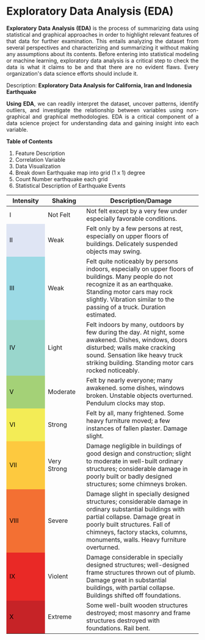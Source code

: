 # Exploratory Data Analysis (EDA)

<p align="justify"><b>Exploratory Data Analysis (EDA) </b>is the process of summarizing data using statistical and graphical approaches in order to highlight relevant features of that data for further examination. This entails analyzing the dataset from several perspectives and characterizing and summarizing it without making any assumptions about its contents.
Before entering into statistical modeling or machine learning, exploratory data analysis is a critical step to check the data is what it claims to be and that there are no evident flaws. Every organization's data science efforts should include it.</p>

Description: <b>Exploratory Data Analysis for California, Iran and Indonesia Earthquake</b>

<p align="justify"><b>Using EDA</b>, we can readily interpret the dataset, uncover patterns, identify outliers, and investigate the relationship between variables using non-graphical and graphical methodologies. EDA is a critical component of a data science project for understanding data and gaining insight into each variable.</p>

<b>Table of Contents</b>
1. Feature Description
2. Correlation Variable
3. Data Visualization
4. Break down Earthquake map into grid (1 x 1) degree
5. Count Number earthquake each grid
6. Statistical Description of Earthquake Events

<table class="fullTable" width="100%"><thead><tr><th width="20%">Intensity</th>
<th width="20%">Shaking</th>
<th width="60%">Description/Damage</th>
</tr></thead><tbody><tr><td>I</td>
<td>Not Felt</td>
<td>Not felt except by a very few under especially favorable conditions.</td>
</tr><tr><td style="background-color: #DFE5F4; color: black">II</td>
<td>Weak</td>
<td>Felt only by a few persons at rest, especially on upper floors of buildings. Delicately suspended objects may swing.</td>
</tr><tr><td style="background-color: #9CDAE5; color: black">III</td>
<td>Weak</td>
<td>Felt quite noticeably by persons indoors, especially on upper floors of buildings. Many people do not recognize it as an earthquake. Standing motor cars may rock slightly. Vibration similar to the passing of a truck. Duration estimated.</td>
</tr><tr><td style="background-color: #99D6CC; color: black">IV</td>
<td>Light</td>
<td>Felt indoors by many, outdoors by few during the day. At night, some awakened. Dishes, windows, doors disturbed; walls make cracking sound. Sensation like heavy truck striking building. Standing motor cars rocked noticeably.</td>
</tr><tr><td style="background-color: #A4D177; color: black">V</td>
<td>Moderate</td>
<td>Felt by nearly everyone; many awakened. some dishes, windows broken. Unstable objects overturned. Pendulum clocks may stop.</td>
</tr><tr><td style="background-color: #F3EC56; color: black">VI</td>
<td>Strong</td>
<td>Felt by all, many frightened. Some heavy furniture moved; a few instances of fallen plaster. Damage slight.</td>
</tr><tr><td style="background-color: #FDC93F; color: black">VII</td>
<td>Very Strong</td>
<td>Damage negligible in buildings of good design and construction; slight to moderate in well-built ordinary structures; considerable damage in poorly built or badly designed structures; some chimneys broken.</td>
</tr><tr><td style="background-color: #F37033; color: black">VIII</td>
<td>Severe</td>
<td>Damage slight in specially designed structures; considerable damage in ordinary substantial buildings with partial collapse. Damage great in poorly built structures. Fall of chimneys, factory stacks, columns, monuments, walls. Heavy furniture overturned.</td>
</tr><tr><td style="background-color: #E92926; color: black">IX</td>
<td>Violent</td>
<td>Damage considerable in specially designed structures; well-designed frame structures thrown out of plumb. Damage great in substantial buildings, with partial collapse. Buildings shifted off foundations.</td>
</tr><tr><td style="background-color: #C62327; color: black">X</td>
<td>Extreme</td>
<td>Some well-built wooden structures destroyed; most masonry and frame structures destroyed with foundations. Rail bent.</td>
</tr></tbody></table>
   




